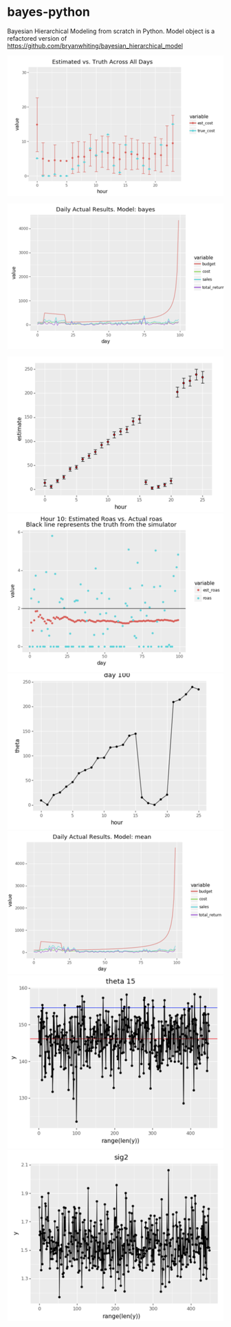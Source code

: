 # bayes-python
Bayesian Hierarchical Modeling from scratch in Python. Model object is a refactored version of https://github.com/bryanwhiting/bayesian_hierarchical_model

![](/img/24-hour.png)

![](img/budget.png)

![](img/ci-bands.png)
![](img/hour10.png)
![](img/line.png)
![](img/mean.png)
![](img/trace1.png)
![](img/trace2.png)
